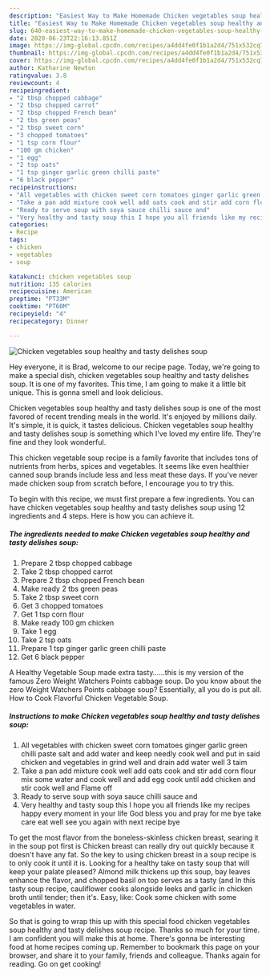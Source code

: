 ```yaml
---
description: "Easiest Way to Make Homemade Chicken vegetables soup healthy and tasty delishes soup"
title: "Easiest Way to Make Homemade Chicken vegetables soup healthy and tasty delishes soup"
slug: 640-easiest-way-to-make-homemade-chicken-vegetables-soup-healthy-and-tasty-delishes-soup
date: 2020-06-23T22:16:13.851Z
image: https://img-global.cpcdn.com/recipes/a4dd4fe0f1b1a2d4/751x532cq70/chicken-vegetables-soup-healthy-and-tasty-delishes-soup-recipe-main-photo.jpg
thumbnail: https://img-global.cpcdn.com/recipes/a4dd4fe0f1b1a2d4/751x532cq70/chicken-vegetables-soup-healthy-and-tasty-delishes-soup-recipe-main-photo.jpg
cover: https://img-global.cpcdn.com/recipes/a4dd4fe0f1b1a2d4/751x532cq70/chicken-vegetables-soup-healthy-and-tasty-delishes-soup-recipe-main-photo.jpg
author: Katharine Newton
ratingvalue: 3.8
reviewcount: 4
recipeingredient:
- "2 tbsp chopped cabbage"
- "2 tbsp chopped carrot"
- "2 tbsp chopped French bean"
- "2 tbs green peas"
- "2 tbsp sweet corn"
- "3 chopped tomatoes"
- "1 tsp corn flour"
- "100 gm chicken"
- "1 egg"
- "2 tsp oats"
- "1 tsp ginger garlic green chilli paste"
- "6 black pepper"
recipeinstructions:
- "All vegetables with chicken sweet corn tomatoes ginger garlic green chilli paste salt and add water and keep needly cook well and put in said chicken and vegetables in grind well and drain add water well 3 taim"
- "Take a pan add mixture cook well add oats cook and stir add corn flour mix some water and cook well and add egg cook until add chicken and stir cook well and Flame off"
- "Ready to serve soup with soya sauce chilli sauce and"
- "Very healthy and tasty soup this I hope you all friends like my recipes happy every moment in your life God bless you and pray for me bye take care eat well see you again with next recipe bye"
categories:
- Recipe
tags:
- chicken
- vegetables
- soup

katakunci: chicken vegetables soup 
nutrition: 135 calories
recipecuisine: American
preptime: "PT33M"
cooktime: "PT60M"
recipeyield: "4"
recipecategory: Dinner

---
```



![Chicken vegetables soup healthy and tasty delishes soup](https://img-global.cpcdn.com/recipes/a4dd4fe0f1b1a2d4/751x532cq70/chicken-vegetables-soup-healthy-and-tasty-delishes-soup-recipe-main-photo.jpg)

Hey everyone, it is Brad, welcome to our recipe page. Today, we're going to make a special dish, chicken vegetables soup healthy and tasty delishes soup. It is one of my favorites. This time, I am going to make it a little bit unique. This is gonna smell and look delicious.

Chicken vegetables soup healthy and tasty delishes soup is one of the most favored of recent trending meals in the world. It's enjoyed by millions daily. It's simple, it is quick, it tastes delicious. Chicken vegetables soup healthy and tasty delishes soup is something which I've loved my entire life. They're fine and they look wonderful.

This chicken vegetable soup recipe is a family favorite that includes tons of nutrients from herbs, spices and vegetables. It seems like even healthier canned soup brands include less and less meat these days. If you&#39;ve never made chicken soup from scratch before, I encourage you to try this.


To begin with this recipe, we must first prepare a few ingredients. You can have chicken vegetables soup healthy and tasty delishes soup using 12 ingredients and 4 steps. Here is how you can achieve it.

<!--inarticleads1-->

##### The ingredients needed to make Chicken vegetables soup healthy and tasty delishes soup:

1. Prepare 2 tbsp chopped cabbage
1. Take 2 tbsp chopped carrot
1. Prepare 2 tbsp chopped French bean
1. Make ready 2 tbs green peas
1. Take 2 tbsp sweet corn
1. Get 3 chopped tomatoes
1. Get 1 tsp corn flour
1. Make ready 100 gm chicken
1. Take 1 egg
1. Take 2 tsp oats
1. Prepare 1 tsp ginger garlic green chilli paste
1. Get 6 black pepper


A Healthy Vegetable Soup made extra tasty……this is my version of the famous Zero Weight Watchers Points cabbage soup. Do you know about the zero Weight Watchers Points cabbage soup? Essentially, all you do is put all. How to Cook Flavorful Chicken Vegetable Soup. 

<!--inarticleads2-->

##### Instructions to make Chicken vegetables soup healthy and tasty delishes soup:

1. All vegetables with chicken sweet corn tomatoes ginger garlic green chilli paste salt and add water and keep needly cook well and put in said chicken and vegetables in grind well and drain add water well 3 taim
1. Take a pan add mixture cook well add oats cook and stir add corn flour mix some water and cook well and add egg cook until add chicken and stir cook well and Flame off
1. Ready to serve soup with soya sauce chilli sauce and
1. Very healthy and tasty soup this I hope you all friends like my recipes happy every moment in your life God bless you and pray for me bye take care eat well see you again with next recipe bye


To get the most flavor from the boneless-skinless chicken breast, searing it in the soup pot first is Chicken breast can really dry out quickly because it doesn&#39;t have any fat. So the key to using chicken breast in a soup recipe is to only cook it until it is. Looking for a healthy take on tasty soup that will keep your palate pleased? Almond milk thickens up this soup, bay leaves enhance the flavor, and chopped basil on top serves as a tasty (and In this tasty soup recipe, cauliflower cooks alongside leeks and garlic in chicken broth until tender; then it&#39;s. Easy, like: Cook some chicken with some vegetables in water. 

So that is going to wrap this up with this special food chicken vegetables soup healthy and tasty delishes soup recipe. Thanks so much for your time. I am confident you will make this at home. There's gonna be interesting food at home recipes coming up. Remember to bookmark this page on your browser, and share it to your family, friends and colleague. Thanks again for reading. Go on get cooking!
